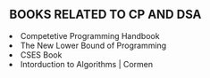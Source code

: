 ## BOOKS RELATED TO CP AND DSA
<li>
    Competetive Programming Handbook
</li>

<li>
    The New Lower Bound of Programming
</li>

<li>
    CSES Book
</li>

<li>
    Intorduction to Algorithms  | Cormen
</li>

